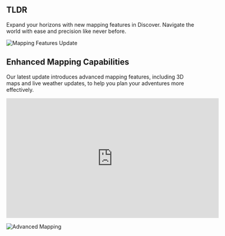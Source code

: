 ## TLDR

Expand your horizons with new mapping features in Discover. Navigate the world with ease and precision like never before.

![Mapping Features Update](https://picsum.photos/1024/424)

## Enhanced Mapping Capabilities

Our latest update introduces advanced mapping features, including 3D maps and live weather updates, to help you plan your adventures more effectively.

<iframe width="560" height="315" src="https://www.youtube.com/embed/lpnbflTfG4M" frameborder="0" allow="accelerometer; autoplay; clipboard-write; encrypted-media; gyroscope; picture-in-picture" allowfullscreen></iframe>

![Advanced Mapping](https://picsum.photos/1024/425)
